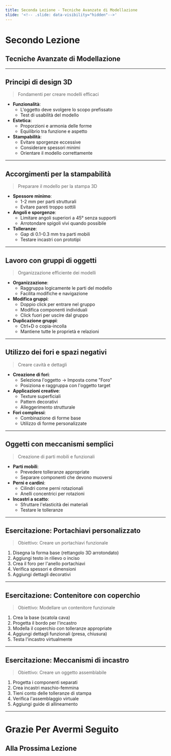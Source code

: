 ```yaml
---
title: Seconda Lezione - Tecniche Avanzate di Modellazione
slide: '<!-- .slide: data-visibility="hidden"-->'
---
```


<!-- .slide: data-state="layout-title no-fragment"  -->

# Secondo Lezione
## Tecniche Avanzate di Modellazione

---

## Principi di design 3D

> Fondamenti per creare modelli efficaci

- **Funzionalità**:
    - L'oggetto deve svolgere lo scopo prefissato
    - Test di usabilità del modello
- **Estetica**:
    - Proporzioni e armonia delle forme
    - Equilibrio tra funzione e aspetto
- **Stampabilità**:
    - Evitare sporgenze eccessive
    - Considerare spessori minimi
    - Orientare il modello correttamente

---

## Accorgimenti per la stampabilità

> Preparare il modello per la stampa 3D

- **Spessore minimo**:
    - 1-2 mm per parti strutturali
    - Evitare pareti troppo sottili
- **Angoli e sporgenze**:
    - Limitare angoli superiori a 45° senza supporti
    - Arrotondare spigoli vivi quando possibile
- **Tolleranze**:
    - Gap di 0.1-0.3 mm tra parti mobili
    - Testare incastri con prototipi


---

## Lavoro con gruppi di oggetti

> Organizzazione efficiente dei modelli

- **Organizzazione**:
    - Raggruppa logicamente le parti del modello
    - Facilita modifiche e navigazione
- **Modifica gruppi**:
    - Doppio click per entrare nel gruppo
    - Modifica componenti individuali
    - Click fuori per uscire dal gruppo
- **Duplicazione gruppi**:
    - Ctrl+D o copia-incolla
    - Mantiene tutte le proprietà e relazioni


---

## Utilizzo dei fori e spazi negativi

> Creare cavità e dettagli

- **Creazione di fori**:
    - Seleziona l'oggetto → Imposta come "Foro"
    - Posiziona e raggruppa con l'oggetto target
- **Applicazioni creative**:
    - Texture superficiali
    - Pattern decorativi
    - Alleggerimento strutturale
- **Fori complessi**:
    - Combinazione di forme base
    - Utilizzo di forme personalizzate


---

## Oggetti con meccanismi semplici

> Creazione di parti mobili e funzionali

- **Parti mobili**:
    - Prevedere tolleranze appropriate
    - Separare componenti che devono muoversi
- **Perni e cardini**:
    - Cilindri come perni rotazionali
    - Anelli concentrici per rotazioni
- **Incastri a scatto**:
    - Sfruttare l'elasticità dei materiali
    - Testare le tolleranze


---

## Esercitazione: Portachiavi personalizzato

> Obiettivo: Creare un portachiavi funzionale

1. Disegna la forma base (rettangolo 3D arrotondato)
2. Aggiungi testo in rilievo o inciso
3. Crea il foro per l'anello portachiavi
4. Verifica spessori e dimensioni
5. Aggiungi dettagli decorativi


---

## Esercitazione: Contenitore con coperchio

> Obiettivo: Modellare un contenitore funzionale

1. Crea la base (scatola cava)
2. Progetta il bordo per l'incastro
3. Modella il coperchio con tolleranze appropriate
4. Aggiungi dettagli funzionali (presa, chiusura)
5. Testa l'incastro virtualmente


---

## Esercitazione: Meccanismi di incastro

> Obiettivo: Creare un oggetto assemblabile

1. Progetta i componenti separati
2. Crea incastri maschio-femmina
3. Tieni conto delle tolleranze di stampa
4. Verifica l'assemblaggio virtuale
5. Aggiungi guide di allineamento 

---

<!-- .slide: data-state="layout-title no-fragment"  -->

# Grazie Per Avermi Seguito
## Alla Prossima Lezione